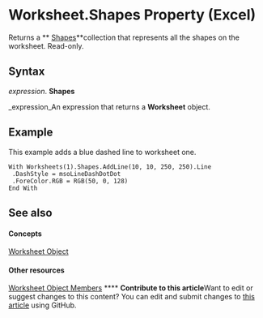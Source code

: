 
# Worksheet.Shapes Property (Excel)

Returns a  ** [Shapes](f9c6548c-d028-1b70-a11c-c4b45ff19177.md)**collection that represents all the shapes on the worksheet. Read-only.


## Syntax

 _expression_. **Shapes**

 _expression_An expression that returns a  **Worksheet** object.


## Example

This example adds a blue dashed line to worksheet one.


```
With Worksheets(1).Shapes.AddLine(10, 10, 250, 250).Line 
 .DashStyle = msoLineDashDotDot 
 .ForeColor.RGB = RGB(50, 0, 128) 
End With
```


## See also


#### Concepts


 [Worksheet Object](182b705e-854a-81cc-a4b0-59b942de55ae.md)
#### Other resources


 [Worksheet Object Members](f8c1afea-1a1c-f5e4-37e3-52c434c8c157.md)
****   **Contribute to this article**Want to edit or suggest changes to this content? You can edit and submit changes to  [this article](https://github.com/jhershey00/VBA_Excel_Test/OpenXMLCon/articles/6206b5e8-742d-797f-12ee-daf3225a53dc.md) using GitHub.

